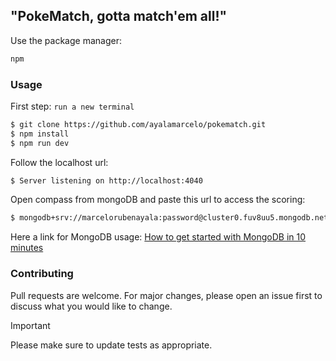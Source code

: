 ## "PokeMatch, gotta match'em all!"

Use the package manager:

```bash
npm
```

### Usage

First step: `run a new terminal`

```bash
$ git clone https://github.com/ayalamarcelo/pokematch.git
$ npm install
$ npm run dev
```

Follow the localhost url:

```bash
$ Server listening on http://localhost:4040
```

Open compass from mongoDB and paste this url to access the scoring:

```bash
$ mongodb+srv://marcelorubenayala:password@cluster0.fuv8uu5.mongodb.net/pokeDB
```

Here a link for MongoDB usage: [How to get started with MongoDB in 10 minutes](https://www.freecodecamp.org/news/learn-mongodb-a4ce205e7739/)

### Contributing

Pull requests are welcome. For major changes, please open an issue first
to discuss what you would like to change.

> [!important]
> Please make sure to update tests as appropriate.
